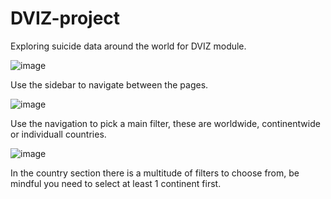 # DVIZ-project
Exploring suicide data around the world for DVIZ module.

![image](https://github.com/DaWelli/DVIZ-project/assets/167629897/85ed6888-8088-403f-8db9-7be063c01bcd)

Use the sidebar to navigate between the pages.

![image](https://github.com/DaWelli/DVIZ-project/assets/167629897/c12d4ff2-544b-4077-970a-f3dea99e8ac5)

Use the navigation to pick a main filter, these are worldwide, continentwide or individuall countries.

![image](https://github.com/DaWelli/DVIZ-project/assets/167629897/acf49b86-737e-45f1-ac4c-de5a2a36a1b7)

In the country section there is a multitude of filters to choose from, be mindful you need to select at least 1 continent first.

